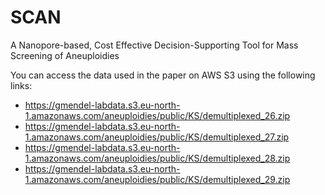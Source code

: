 # SCAN
A Nanopore-based, Cost Effective Decision-Supporting Tool for Mass Screening of Aneuploidies

You can access the data used in the paper on AWS S3 using the following links:
- https://gmendel-labdata.s3.eu-north-1.amazonaws.com/aneuploidies/public/KS/demultiplexed_26.zip
- https://gmendel-labdata.s3.eu-north-1.amazonaws.com/aneuploidies/public/KS/demultiplexed_27.zip
- https://gmendel-labdata.s3.eu-north-1.amazonaws.com/aneuploidies/public/KS/demultiplexed_28.zip
- https://gmendel-labdata.s3.eu-north-1.amazonaws.com/aneuploidies/public/KS/demultiplexed_29.zip
